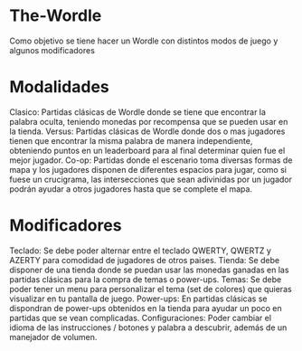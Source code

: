 # The-Wordle

Como objetivo se tiene hacer un Wordle con distintos modos de juego y algunos modificadores

# Modalidades
Clasico: Partidas clásicas de Wordle donde se tiene que encontrar la palabra oculta, teniendo monedas por recompensa que se pueden usar en la tienda.
Versus: Partidas clásicas de Wordle donde dos o mas jugadores tienen que encontrar la misma palabra de manera independiente, obteniendo puntos en un leaderboard para al final determinar quien fue el mejor jugador.
Co-op: Partidas donde el escenario toma diversas formas de mapa y los jugadores disponen de diferentes espacios para jugar, como si fuese un crucigrama, las intersecciones que sean adivinidas por un jugador podrán ayudar a otros jugadores hasta que se complete el mapa.

# Modificadores
Teclado: Se debe poder alternar entre el teclado QWERTY, QWERTZ y AZERTY para comodidad de jugadores de otros paises.
Tienda: Se debe disponer de una tienda donde se puedan usar las monedas ganadas en las partidas clásicas para la compra de temas o power-ups.
Temas: Se debe poder tener un menu para personalizar el tema (set de colores) que quieras visualizar en tu pantalla de juego.
Power-ups: En partidas clásicas se dispondran de power-ups obtenidos en la tienda para ayudar un poco en partidas que se vean complicadas.
Configuraciones: Poder cambiar el idioma de las instrucciones / botones y palabra a descubrir, además de un manejador de volumen.
